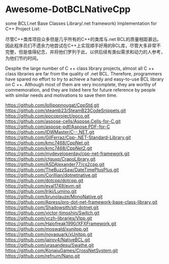 # Awesome-DotBCLNativeCpp</br>
some BCL(.net Base Classes Library/.net framework) Implementation for C++ Project List:</br>

尽管C++类库项目众多但是几乎所有的C++的类库与.net BCL的质量相距甚远。因此程序员们不遗余力地尝试在C++上实现顺手好用的BCL库，尽管大多非常不完整，但是值得纪念，并将他们罗列于此，以供后续有类似需求和动力的人参考，为他们节约时间。</br>

Despite the large number of C ++ class library projects, almost all C ++ class libraries are far from the quality of .net BCL. Therefore, programmers have spared no effort to try to achieve a handy and easy-to-use BCL library on C ++. Although most of them are very incomplete, they are worthy of commemoration, and they are listed here for future reference by people with similar needs and motivations to save them time.</br>

https://github.com/lollipopnougat/CppStd.git  </br>
https://github.com/steamb23/SteamB23CodeSnippets.git   </br>
https://github.com/pocoproject/poco.git  </br>
https://github.com/aspose-cells/Aspose.Cells-for-C.git </br>
https://github.com/aspose-pdf/Aspose.PDF-for-C  </br>
https://github.com/IDWMaster/C--.NET.git   </br>
https://github.com/GilFerraz/Cpp-.NET-Standard-Library.git </br>
https://github.com/kmc7468/CppNet.git  </br>
https://github.com/kmc7468/CppNet2.git </br>
https://github.com/mydeveloperday/cpp-net-framework.git </br>
https://github.com/ctguxp/CrapoLibrary.git  </br>
https://github.com/ASDAlexander77/cs2cpp.git </br>
https://github.com/TheBuzzSaw/DateTimePlusPlus.git </br>
https://github.com/Corillian/dotnetnative.git </br>
https://github.com/dotcpp/dotcpp.git </br>
https://github.com/eval1749/evm.git </br>
https://github.com/lriki/Lumino.git </br>
https://github.com/brunolauze/MonoNative.git </br>
https://github.com/Apress/pro-dot-net-framework-base-class-library.git </br>
https://github.com/Shadowsith/stl-dotnet.git </br>
https://github.com/victor-timoshin/Switch.git </br>
https://github.com/vczh-libraries/Vlpp.git </br>
https://github.com/Halofreak1990/XFXFramework.git </br>
https://github.com/moswald/xunitpp.git </br>
https://github.com/novaquark/xUnitpp.git </br>
https://github.com/jairov4/NativeBCL.git </br>
https://github.com/urasandesu/Swathe.git </br>
https://github.com/KonajuGames/CrossNetSystem.git </br>
https://github.com/refnum/Nano.git </br>

